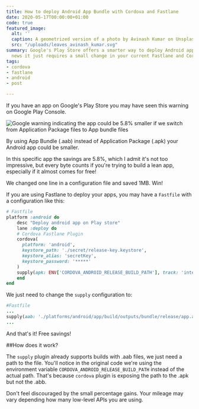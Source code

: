 ```yaml
---
title: How to deploy Android App Bundle with Cordova and Fastlane
date: 2020-05-17T00:00:00+01:00
code: true
featured_image:
  alt: ''
  caption: A geometrized version of a photo by Avinash Kumar on Unsplash
  src: "/uploads/leaves_avinash_kumar.svg"
summary: Google's Play Store offers a smarter way to deploy Android apps and the good
  news it just requires a small change in your current Fastlane and Cordova setup.
tags:
- cordova
- fastlane
- android
- post

---
```

If you have an app on Google's Play Store you may have seen this warning on Google Play Console.

![Google warning indicating the app could be 5.8% smaller if we switch from Application Package files to App bundle files](/uploads/android_app_bundle.jpg "Android's App Bundle call to action ")

By using App Bundle (.aab) instead of Application Package (.apk) your Android app could be smaller.

In this specific app the savings are 5.8%, which I admit it's not too impressive, but every byte counts if you're trying to build a lean app, especially if it almost comes for free!

We changed one line in a configuration file and saved 1MB. Win!

If you are using Fastlane to deploy your apps, you may have a `Fastfile` with a configuration like this:

```ruby
# Fastfile
platform :android do
	desc "Deploy android app on Play store"
	lane :deploy do
    # Cordova Fastlane Plugin
	cordova(
      platform: 'android',
      keystore_path: './secret/release-key.keystore',
      keystore_alias: 'secretKey',
      keystore_password: '*****'
	)
	supply(apk: ENV['CORDOVA_ANDROID_RELEASE_BUILD_PATH'], track: 'internal', package_name: 'com.xxx.xxx')
	end
end
```

We just need to change the `supply` configuration to:

```ruby
#Fastfile
...
supply(aab: './platforms/android/app/build/outputs/bundle/release/app.aab', track: 'internal', package_name: 'com.xxx.xxx')
...
```

And that's it! Free savings!

\##How does it work?

The `supply` plugin already supports builds with .aab files, we just need a path to the file. You'll notice in the original code we're using the environment variable `CORDOVA_ANDROID_RELEASE_BUILD_PATH` instead of the actual path. That's because `cordova` plugin is exposing the path to the .apk but not the .abb.

Don't feel discouraged by the small percentage gains. Your mileage may vary depending how many low-level APIs you are using.